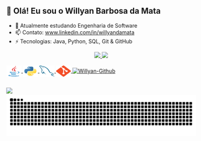 ## 👋 Olá! Eu sou o Willyan Barbosa da Mata

- 🌱 Atualmente estudando Engenharia de Software
- 📫 Contato: www.linkedin.com/in/willyandamata
- ⚡ Tecnologias: Java, Python, SQL, Git & GitHub

<div align="center">
  <a href="https://github.com/WillyanMata">
  <img height="180em" src="https://github-readme-stats.vercel.app/api?username=WillyanMata&show_icons=true&theme=radical&include_all_commits=true&count_private=true"/>
  <img height="180em" src="https://github-readme-stats.vercel.app/api/top-langs/?username=WillyanMata&layout=compact&langs_count=7&theme=radical"/>
</div>

<div style="display: inline_block"><br>
  <img align="center" alt="Willyan-Java" height="30" width="40" src="https://raw.githubusercontent.com/devicons/devicon/master/icons/java/java-original.svg">
  <img align="center" alt="Willyan-Python" height="30" width="40" src="https://raw.githubusercontent.com/devicons/devicon/master/icons/python/python-original.svg">
  <img align="center" alt="Willyan-SQL" height="30" width="40" src="https://raw.githubusercontent.com/devicons/devicon/master/icons/mysql/mysql-original.svg">
  <img align="center" alt="Willyan-Git" height="30" width="40" src="https://raw.githubusercontent.com/devicons/devicon/master/icons/git/git-original.svg">
  <img align="center" alt="Willyan-Github" height="30" width="40" src="https://cdn.jsdelivr.net/gh/devicons/devicon/icons/github/github-original.svg">
</div>

##

<div> 
  <a href="https://www.linkedin.com/in/willyandamata" target="_blank"><img src="https://img.shields.io/badge/-LinkedIn-%230077B5?style=for-the-badge&logo=linkedin&logoColor=white" target="_blank"></a> 
</div>

<img src="https://raw.githubusercontent.com/WillyanMata/WillyanMata/output/snake.svg" alt="Snake animation" />
